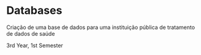 # Databases
Criação de uma base de dados para uma instituição pública de tratamento de dados de saúde

3rd Year, 1st Semester
